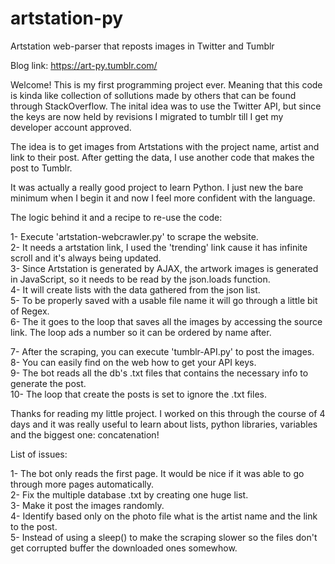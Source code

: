 # artstation-py
Artstation web-parser that reposts images in Twitter and Tumblr

Blog link: https://art-py.tumblr.com/

Welcome! This is my first programming project ever. Meaning that this code is kinda like collection of sollutions made by others that can be 
found through StackOverflow. The inital idea was to use the Twitter API, but since the keys are now held by revisions I migrated to tumblr 
till I get my developer account approved.

The idea is to get images from Artstations with the project name, artist and link to their post. After getting the data, I use another
code that makes the post to Tumblr.

It was actually a really good project to learn Python. I just new the bare minimum when I begin it and now I feel more confident 
with the language.

The logic behind it and a recipe to re-use the code:

1- Execute 'artstation-webcrawler.py' to scrape the website.   
2- It needs a artstation link, I used the 'trending' link cause it has infinite scroll and it's always being updated.  
3- Since Artstation is generated by AJAX, the artwork images is generated in JavaScript, so it needs to be read by the json.loads function.  
4- It will create lists with the data gathered from the json list.  
5- To be properly saved with a usable file name it will go through a little bit of Regex.  
6- The it goes to the loop that saves all the images by accessing the source link. The loop ads a number so it can be ordered by name after.  

7- After the scraping, you can execute 'tumblr-API.py' to post the images.  
8- You can easily find on the web how to get your API keys.  
9- The bot reads all the db's .txt files that contains the necessary info to generate the post.  
10- The loop that create the posts is set to ignore the .txt files.  

Thanks for reading my little project. I worked on this through the course of 4 days and it was really useful to learn about lists, python libraries, variables and the biggest one: concatenation!  


List of issues:

1- The bot only reads the first page. It would be nice if it was able to go through more pages automatically.  
2- Fix the multiple database .txt by creating one huge list.  
3- Make it post the images randomly.  
4- Identify based only on the photo file what is the artist name and the link to the post.  
5- Instead of using a sleep() to make the scraping slower so the files don't get corrupted buffer the downloaded ones somewhow.  

